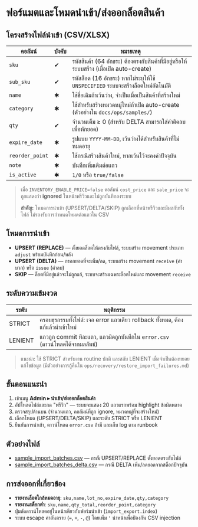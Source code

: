 # ฟอร์แมตและโหมดนำเข้า/ส่งออกล็อตสินค้า

## โครงสร้างไฟล์นำเข้า (CSV/XLSX)
| คอลัมน์ | บังคับ | หมายเหตุ |
| --- | --- | --- |
| `sku` | ✔ | รหัสสินค้า (64 อักขระ) ต้องตรงกับสินค้าที่มีอยู่หรือให้ระบบสร้าง (เมื่อเปิด auto-create) |
| `sub_sku` | ✔ | รหัสล็อต (16 อักขระ) หากไม่ระบุให้ใช้ `UNSPECIFIED` ระบบจะสร้างล็อตใหม่อัตโนมัติ |
| `name` | ✱ | ใช้ชื่อเดิมถ้าเว้นว่าง, จำเป็นเมื่อเป็นสินค้าที่สร้างใหม่ |
| `category` | ✱ | ใช้สำหรับสร้างหมวดหมู่ใหม่ถ้าเปิด auto-create (ตัวอย่างใน `docs/ops/samples/`)
| `qty` | ✔ | จำนวนเต็ม ≥ 0 (สำหรับ DELTA สามารถใส่ค่าติดลบเพื่อหักยอด)
| `expire_date` | ✱ | รูปแบบ `YYYY-MM-DD`, เว้นว่างได้สำหรับสินค้าที่ไม่หมดอายุ |
| `reorder_point` | ✱ | ใช้กรณีสร้างสินค้าใหม่, หากเว้นไว้จะคงค่าปัจจุบัน |
| `note` | ✱ | บันทึกเพิ่มเติมต่อแถว |
| `is_active` | ✱ | `1/0` หรือ `true/false` |

> เมื่อ `INVENTORY_ENABLE_PRICE=false` คอลัมน์ `cost_price` และ `sale_price` จะถูกแสดงว่า **ignored** ในหน้าพรีวิวและไม่ถูกบันทึกลงระบบ
>
> **สำคัญ:** โหมดการนำเข้า (UPSERT/DELTA/SKIP) ถูกเลือกที่หน้าพรีวิวและมีผลกับทั้งไฟล์ ไม่รองรับการกำหนดโหมดต่อแถวใน CSV

## โหมดการนำเข้า
- **UPSERT (REPLACE)** — ตั้งยอดล็อตให้ตรงกับไฟล์, ระบบสร้าง movement ประเภท `adjust` พร้อมบันทึกก่อน/หลัง
- **UPSERT (DELTA)** — กรอกยอดที่จะเพิ่ม/ลด, ระบบสร้าง movement `receive` (ค่าบวก) หรือ `issue` (ค่าลบ)
- **SKIP** — ล็อตที่มีอยู่แล้วจะไม่ถูกแก้, ระบบจะสร้างเฉพาะล็อตใหม่และ movement `receive`

## ระดับความเข้มงวด
| ระดับ | พฤติกรรม |
| --- | --- |
| STRICT | ครอบธุรกรรมทั้งไฟล์: เจอ error แถวเดียว rollback ทั้งหมด, ต้องแก้แล้วนำเข้าใหม่ |
| LENIENT | แถวถูก commit ทีละแถว, แถวผิดถูกบันทึกใน `error.csv` (ดาวน์โหลดได้จากผลลัพธ์) |

> แนะนำ: ใช้ STRICT สำหรับงาน routine ปกติ และสลับ LENIENT เมื่อจำเป็นต้องทยอยแก้ไขข้อมูล (มีตัวอย่างการกู้คืนใน `ops/recovery/restore_import_failures.md`)

## ขั้นตอนแนะนำ
1. เข้าเมนู **Admin ▸ นำเข้า/ส่งออกล็อตสินค้า**
2. อัปโหลดไฟล์และกด "พรีวิว" — ระบบจะแสดง 20 แถวแรกพร้อม highlight ข้อผิดพลาด
3. ตรวจสรุปด้านบน (จำนวนแถว, คอลัมน์ที่ถูก ignore, หมวดหมู่ที่จะสร้างใหม่)
4. เลือกโหมด (UPSERT/DELTA/SKIP) และระดับ STRICT หรือ LENIENT
5. ยืนยันการนำเข้า, ดาวน์โหลด `error.csv` ถ้ามี และเก็บ log ตาม runbook

## ตัวอย่างไฟล์
- [sample_import_batches.csv](samples/sample_import_batches.csv) — กรณี UPSERT/REPLACE ตั้งยอดตรงกับไฟล์
- [sample_import_batches_delta.csv](samples/sample_import_batches_delta.csv) — กรณี DELTA เพิ่ม/ลดยอดจากสต็อกปัจจุบัน

## การส่งออกที่เกี่ยวข้อง
- **รายงานล็อตใกล้หมดอายุ**: `sku,name,lot_no,expire_date,qty,category`
- **รายงานสต็อกต่ำ**: `sku,name,qty_total,reorder_point,category`
- ปุ่มลัดดาวน์โหลดอยู่ในหน้าเดียวกับฟอร์มนำเข้า (`import_export.index`)
- ระบบ escape ค่าอันตราย (`=`, `+`, `-`, `@`) โดยเพิ่ม `'` นำหน้าเพื่อป้องกัน CSV injection
